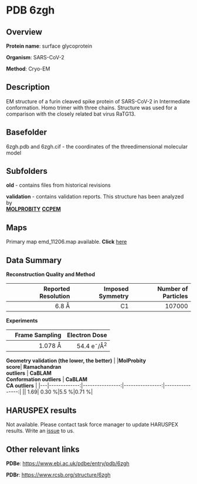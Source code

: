 # PDB 6zgh

## Overview

**Protein name**: surface glycoprotein

**Organism**: SARS-CoV-2

**Method**: Cryo-EM

## Description

EM structure of a furin cleaved spike protein of SARS-CoV-2 in Intermediate conformation. Homo trimer with three chains. Structure was used for a comparison with the closely related bat virus RaTG13. 

## Basefolder

6zgh.pdb and 6zgh.cif - the coordinates of the threedimensional molecular model

## Subfolders



**old** - contains files from historical revisions

**validation** - contains validation reports. This structure has been analyzed by <br>  [**MOLPROBITY**](https://github.com/thorn-lab/coronavirus_structural_task_force/tree/master/pdb/surface_glycoprotein/SARS-CoV-2/6zgh/validation/molprobity)   [**CCPEM**](https://github.com/thorn-lab/coronavirus_structural_task_force/tree/master/pdb/surface_glycoprotein/SARS-CoV-2/6zgh/validation/ccpem-validation) 



## Maps

Primary map emd_11206.map available. **Click** [here](http://ftp.wwpdb.org/pub/emdb/structures/EMD-11206/map/) 

## Data Summary
**Reconstruction Quality and Method**

|   | Reported Resolution | Imposed Symmetry | Number of Particles |
|---|-------------:|----------------:|--------------:|
|   |6.8 Å|C1|107000|

**Experiments**

|   | Frame Sampling | Electron Dose |
|---|-------------:|----------------:|
|   |1.078 Å|54.4 e<sup>-</sup>/Å<sup>2</sup>|

**Geometry validation (the lower, the better)**
|   |**MolProbity<br>score**| **Ramachandran<br>outliers** | **CaBLAM<br>Conformation outliers** | **CaBLAM<br>CA outliers** |
|---|-------------:|----------------:|----------------:|----------------:|
||  1.69|  0.30 %|5.5 %|0.71 %|

## HARUSPEX results

Not available. Please contact task force manager to update HARUSPEX results. Write an [issue](https://github.com/thorn-lab/coronavirus_structural_task_force/issues) to us.

## Other relevant links 
**PDBe**:  https://www.ebi.ac.uk/pdbe/entry/pdb/6zgh
 
**PDBr**: https://www.rcsb.org/structure/6zgh 
